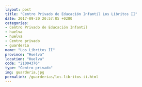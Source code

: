 ```yaml
---
layout: post
title: "Centro Privado de Educación Infantil Los Libritos II"
date: 2017-09-20 20:57:05 +0200
categories:
- Centro Privado de Educación Infantil
- huelva
- huelva
- Centro privado
- guarderia
name: "Los Libritos II"
province: "Huelva"
location: "Huelva"
code: "21004376"
type: "Centro privado"
img: guarderia.jpg
permalink: /guarderias/los-libritos-ii.html
---
```

